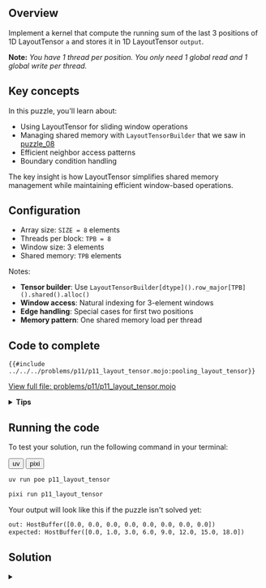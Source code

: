 ## Overview

Implement a kernel that compute the running sum of the last 3 positions of 1D LayoutTensor `a` and stores it in 1D LayoutTensor `output`.

**Note:** _You have 1 thread per position. You only need 1 global read and 1 global write per thread._

## Key concepts

In this puzzle, you'll learn about:

- Using LayoutTensor for sliding window operations
- Managing shared memory with `LayoutTensorBuilder` that we saw in [puzzle_08](../puzzle_08/layout_tensor.md)
- Efficient neighbor access patterns
- Boundary condition handling

The key insight is how LayoutTensor simplifies shared memory management while maintaining efficient window-based operations.

## Configuration
- Array size: `SIZE = 8` elements
- Threads per block: `TPB = 8`
- Window size: 3 elements
- Shared memory: `TPB` elements

Notes:
- **Tensor builder**: Use `LayoutTensorBuilder[dtype]().row_major[TPB]().shared().alloc()`
- **Window access**: Natural indexing for 3-element windows
- **Edge handling**: Special cases for first two positions
- **Memory pattern**: One shared memory load per thread

## Code to complete

```mojo
{{#include ../../../problems/p11/p11_layout_tensor.mojo:pooling_layout_tensor}}
```
<a href="{{#include ../_includes/repo_url.md}}/blob/main/problems/p11/p11_layout_tensor.mojo" class="filename">View full file: problems/p11/p11_layout_tensor.mojo</a>

<details>
<summary><strong>Tips</strong></summary>

<div class="solution-tips">

1. Create shared memory with tensor builder
2. Load data with natural indexing: `shared[local_i] = a[global_i]`
3. Handle special cases for first two elements
4. Use shared memory for window operations
5. Guard against out-of-bounds access
</div>
</details>

## Running the code

To test your solution, run the following command in your terminal:

<div class="code-tabs" data-tab-group="package-manager">
  <div class="tab-buttons">
    <button class="tab-button">uv</button>
    <button class="tab-button">pixi</button>
  </div>
  <div class="tab-content">

```bash
uv run poe p11_layout_tensor
```

  </div>
  <div class="tab-content">

```bash
pixi run p11_layout_tensor
```

  </div>
</div>

Your output will look like this if the puzzle isn't solved yet:
```txt
out: HostBuffer([0.0, 0.0, 0.0, 0.0, 0.0, 0.0, 0.0, 0.0])
expected: HostBuffer([0.0, 1.0, 3.0, 6.0, 9.0, 12.0, 15.0, 18.0])
```

## Solution

<details class="solution-details">
<summary></summary>

```mojo
{{#include ../../../solutions/p11/p11_layout_tensor.mojo:pooling_layout_tensor_solution}}
```

<div class="solution-explanation">

The solution implements a sliding window sum using LayoutTensor with these key steps:

1. **Shared memory setup**
   - Tensor builder creates block-local storage:
     ```txt
     shared = tb[dtype]().row_major[TPB]().shared().alloc()
     ```
   - Each thread loads one element:
     ```txt
     Input array:  [0.0 1.0 2.0 3.0 4.0 5.0 6.0 7.0]
     Block shared: [0.0 1.0 2.0 3.0 4.0 5.0 6.0 7.0]
     ```
   - `barrier()` ensures all data is loaded

2. **Boundary cases**
   - Position 0: Single element
     ```txt
     output[0] = shared[0] = 0.0
     ```
   - Position 1: Sum of first two elements
     ```txt
     output[1] = shared[0] + shared[1] = 0.0 + 1.0 = 1.0
     ```

3. **Main window operation**
   - For positions 2 and beyond:
     ```txt
     Position 2: shared[0] + shared[1] + shared[2] = 0.0 + 1.0 + 2.0 = 3.0
     Position 3: shared[1] + shared[2] + shared[3] = 1.0 + 2.0 + 3.0 = 6.0
     Position 4: shared[2] + shared[3] + shared[4] = 2.0 + 3.0 + 4.0 = 9.0
     ...
     ```
   - Natural indexing with LayoutTensor:
     ```txt
     # Sliding window of 3 elements
     window_sum = shared[i-2] + shared[i-1] + shared[i]
     ```

4. **Memory access pattern**
   - One global read per thread into shared tensor
   - Efficient neighbor access through shared memory
   - LayoutTensor benefits:
     - Automatic bounds checking
     - Natural window indexing
     - Layout-aware memory access
     - Type safety throughout

This approach combines the performance of shared memory with LayoutTensor's safety and ergonomics:
- Minimizes global memory access
- Simplifies window operations
- Handles boundaries cleanly
- Maintains coalesced access patterns

The final output shows the cumulative window sums:
```txt
[0.0, 1.0, 3.0, 6.0, 9.0, 12.0, 15.0, 18.0]
```
</div>
</details>
